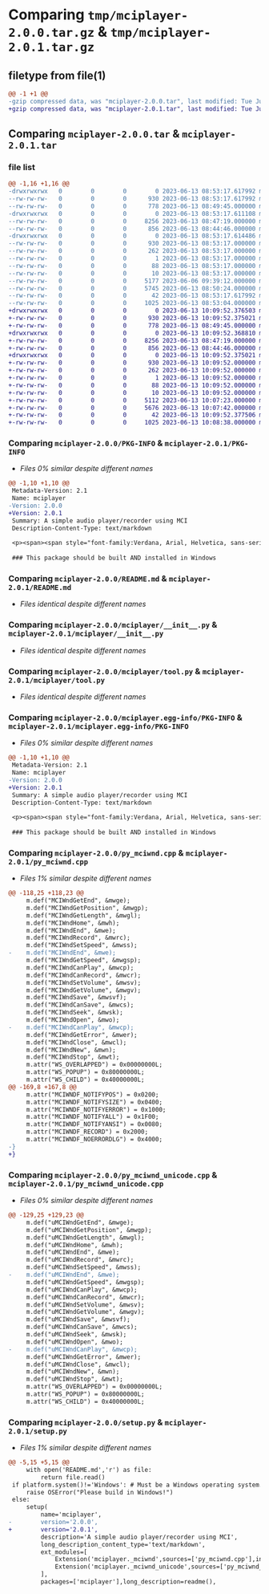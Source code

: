 # Comparing `tmp/mciplayer-2.0.0.tar.gz` & `tmp/mciplayer-2.0.1.tar.gz`

## filetype from file(1)

```diff
@@ -1 +1 @@
-gzip compressed data, was "mciplayer-2.0.0.tar", last modified: Tue Jun 13 08:53:17 2023, max compression
+gzip compressed data, was "mciplayer-2.0.1.tar", last modified: Tue Jun 13 10:09:52 2023, max compression
```

## Comparing `mciplayer-2.0.0.tar` & `mciplayer-2.0.1.tar`

### file list

```diff
@@ -1,16 +1,16 @@
-drwxrwxrwx   0        0        0        0 2023-06-13 08:53:17.617992 mciplayer-2.0.0/
--rw-rw-rw-   0        0        0      930 2023-06-13 08:53:17.617992 mciplayer-2.0.0/PKG-INFO
--rw-rw-rw-   0        0        0      778 2023-06-13 08:49:45.000000 mciplayer-2.0.0/README.md
-drwxrwxrwx   0        0        0        0 2023-06-13 08:53:17.611108 mciplayer-2.0.0/mciplayer/
--rw-rw-rw-   0        0        0     8256 2023-06-13 08:47:19.000000 mciplayer-2.0.0/mciplayer/__init__.py
--rw-rw-rw-   0        0        0      856 2023-06-13 08:44:46.000000 mciplayer-2.0.0/mciplayer/tool.py
-drwxrwxrwx   0        0        0        0 2023-06-13 08:53:17.614486 mciplayer-2.0.0/mciplayer.egg-info/
--rw-rw-rw-   0        0        0      930 2023-06-13 08:53:17.000000 mciplayer-2.0.0/mciplayer.egg-info/PKG-INFO
--rw-rw-rw-   0        0        0      262 2023-06-13 08:53:17.000000 mciplayer-2.0.0/mciplayer.egg-info/SOURCES.txt
--rw-rw-rw-   0        0        0        1 2023-06-13 08:53:17.000000 mciplayer-2.0.0/mciplayer.egg-info/dependency_links.txt
--rw-rw-rw-   0        0        0       88 2023-06-13 08:53:17.000000 mciplayer-2.0.0/mciplayer.egg-info/entry_points.txt
--rw-rw-rw-   0        0        0       10 2023-06-13 08:53:17.000000 mciplayer-2.0.0/mciplayer.egg-info/top_level.txt
--rw-rw-rw-   0        0        0     5177 2023-06-06 09:39:12.000000 mciplayer-2.0.0/py_mciwnd.cpp
--rw-rw-rw-   0        0        0     5745 2023-06-13 08:50:24.000000 mciplayer-2.0.0/py_mciwnd_unicode.cpp
--rw-rw-rw-   0        0        0       42 2023-06-13 08:53:17.617992 mciplayer-2.0.0/setup.cfg
--rw-rw-rw-   0        0        0     1025 2023-06-13 08:53:04.000000 mciplayer-2.0.0/setup.py
+drwxrwxrwx   0        0        0        0 2023-06-13 10:09:52.376503 mciplayer-2.0.1/
+-rw-rw-rw-   0        0        0      930 2023-06-13 10:09:52.375021 mciplayer-2.0.1/PKG-INFO
+-rw-rw-rw-   0        0        0      778 2023-06-13 08:49:45.000000 mciplayer-2.0.1/README.md
+drwxrwxrwx   0        0        0        0 2023-06-13 10:09:52.368810 mciplayer-2.0.1/mciplayer/
+-rw-rw-rw-   0        0        0     8256 2023-06-13 08:47:19.000000 mciplayer-2.0.1/mciplayer/__init__.py
+-rw-rw-rw-   0        0        0      856 2023-06-13 08:44:46.000000 mciplayer-2.0.1/mciplayer/tool.py
+drwxrwxrwx   0        0        0        0 2023-06-13 10:09:52.375021 mciplayer-2.0.1/mciplayer.egg-info/
+-rw-rw-rw-   0        0        0      930 2023-06-13 10:09:52.000000 mciplayer-2.0.1/mciplayer.egg-info/PKG-INFO
+-rw-rw-rw-   0        0        0      262 2023-06-13 10:09:52.000000 mciplayer-2.0.1/mciplayer.egg-info/SOURCES.txt
+-rw-rw-rw-   0        0        0        1 2023-06-13 10:09:52.000000 mciplayer-2.0.1/mciplayer.egg-info/dependency_links.txt
+-rw-rw-rw-   0        0        0       88 2023-06-13 10:09:52.000000 mciplayer-2.0.1/mciplayer.egg-info/entry_points.txt
+-rw-rw-rw-   0        0        0       10 2023-06-13 10:09:52.000000 mciplayer-2.0.1/mciplayer.egg-info/top_level.txt
+-rw-rw-rw-   0        0        0     5112 2023-06-13 10:07:23.000000 mciplayer-2.0.1/py_mciwnd.cpp
+-rw-rw-rw-   0        0        0     5676 2023-06-13 10:07:42.000000 mciplayer-2.0.1/py_mciwnd_unicode.cpp
+-rw-rw-rw-   0        0        0       42 2023-06-13 10:09:52.377506 mciplayer-2.0.1/setup.cfg
+-rw-rw-rw-   0        0        0     1025 2023-06-13 10:08:38.000000 mciplayer-2.0.1/setup.py
```

### Comparing `mciplayer-2.0.0/PKG-INFO` & `mciplayer-2.0.1/PKG-INFO`

 * *Files 0% similar despite different names*

```diff
@@ -1,10 +1,10 @@
 Metadata-Version: 2.1
 Name: mciplayer
-Version: 2.0.0
+Version: 2.0.1
 Summary: A simple audio player/recorder using MCI
 Description-Content-Type: text/markdown
 
 <p><span><span style="font-family:Verdana, Arial, Helvetica, sans-serif;line-height:19px;text-indent:26px;"><span style="font-size:14px;"><span style="font-family:Arial;line-height:26px;"><br></span></span></span></span></p>
 
 ### This package should be built AND installed in Windows
```

### Comparing `mciplayer-2.0.0/README.md` & `mciplayer-2.0.1/README.md`

 * *Files identical despite different names*

### Comparing `mciplayer-2.0.0/mciplayer/__init__.py` & `mciplayer-2.0.1/mciplayer/__init__.py`

 * *Files identical despite different names*

### Comparing `mciplayer-2.0.0/mciplayer/tool.py` & `mciplayer-2.0.1/mciplayer/tool.py`

 * *Files identical despite different names*

### Comparing `mciplayer-2.0.0/mciplayer.egg-info/PKG-INFO` & `mciplayer-2.0.1/mciplayer.egg-info/PKG-INFO`

 * *Files 0% similar despite different names*

```diff
@@ -1,10 +1,10 @@
 Metadata-Version: 2.1
 Name: mciplayer
-Version: 2.0.0
+Version: 2.0.1
 Summary: A simple audio player/recorder using MCI
 Description-Content-Type: text/markdown
 
 <p><span><span style="font-family:Verdana, Arial, Helvetica, sans-serif;line-height:19px;text-indent:26px;"><span style="font-size:14px;"><span style="font-family:Arial;line-height:26px;"><br></span></span></span></span></p>
 
 ### This package should be built AND installed in Windows
```

### Comparing `mciplayer-2.0.0/py_mciwnd.cpp` & `mciplayer-2.0.1/py_mciwnd.cpp`

 * *Files 1% similar despite different names*

```diff
@@ -118,25 +118,23 @@
     m.def("MCIWndGetEnd", &mwge);
     m.def("MCIWndGetPosition", &mwgp);
     m.def("MCIWndGetLength", &mwgl);
     m.def("MCIWndHome", &mwh);
     m.def("MCIWndEnd", &mwe);
     m.def("MCIWndRecord", &mwrc);
     m.def("MCIWndSetSpeed", &mwss);
-    m.def("MCIWndEnd", &mwe);
     m.def("MCIWndGetSpeed", &mwgsp);
     m.def("MCIWndCanPlay", &mwcp);
     m.def("MCIWndCanRecord", &mwcr);
     m.def("MCIWndSetVolume", &mwsv);
     m.def("MCIWndGetVolume", &mwgv);
     m.def("MCIWndSave", &mwsvf);
     m.def("MCIWndCanSave", &mwcs);
     m.def("MCIWndSeek", &mwsk);
     m.def("MCIWndOpen", &mwo);
-    m.def("MCIWndCanPlay", &mwcp);
     m.def("MCIWndGetError", &mwer);
     m.def("MCIWndClose", &mwcl);
     m.def("MCIWndNew", &mwn);
     m.def("MCIWndStop", &mwt);
     m.attr("WS_OVERLAPPED") = 0x00000000L;
     m.attr("WS_POPUP") = 0x80000000L;
     m.attr("WS_CHILD") = 0x40000000L;
@@ -169,8 +167,8 @@
     m.attr("MCIWNDF_NOTIFYPOS") = 0x0200;
     m.attr("MCIWNDF_NOTIFYSIZE") = 0x0400;
     m.attr("MCIWNDF_NOTIFYERROR") = 0x1000;
     m.attr("MCIWNDF_NOTIFYALL") = 0x1F00;
     m.attr("MCIWNDF_NOTIFYANSI") = 0x0080;
     m.attr("MCIWNDF_RECORD") = 0x2000;
     m.attr("MCIWNDF_NOERRORDLG") = 0x4000;
-}
+}
```

### Comparing `mciplayer-2.0.0/py_mciwnd_unicode.cpp` & `mciplayer-2.0.1/py_mciwnd_unicode.cpp`

 * *Files 0% similar despite different names*

```diff
@@ -129,25 +129,23 @@
     m.def("uMCIWndGetEnd", &mwge);
     m.def("uMCIWndGetPosition", &mwgp);
     m.def("uMCIWndGetLength", &mwgl);
     m.def("uMCIWndHome", &mwh);
     m.def("uMCIWndEnd", &mwe);
     m.def("uMCIWndRecord", &mwrc);
     m.def("uMCIWndSetSpeed", &mwss);
-    m.def("uMCIWndEnd", &mwe);
     m.def("uMCIWndGetSpeed", &mwgsp);
     m.def("uMCIWndCanPlay", &mwcp);
     m.def("uMCIWndCanRecord", &mwcr);
     m.def("uMCIWndSetVolume", &mwsv);
     m.def("uMCIWndGetVolume", &mwgv);
     m.def("uMCIWndSave", &mwsvf);
     m.def("uMCIWndCanSave", &mwcs);
     m.def("uMCIWndSeek", &mwsk);
     m.def("uMCIWndOpen", &mwo);
-    m.def("uMCIWndCanPlay", &mwcp);
     m.def("uMCIWndGetError", &mwer);
     m.def("uMCIWndClose", &mwcl);
     m.def("uMCIWndNew", &mwn);
     m.def("uMCIWndStop", &mwt);
     m.attr("WS_OVERLAPPED") = 0x00000000L;
     m.attr("WS_POPUP") = 0x80000000L;
     m.attr("WS_CHILD") = 0x40000000L;
```

### Comparing `mciplayer-2.0.0/setup.py` & `mciplayer-2.0.1/setup.py`

 * *Files 1% similar despite different names*

```diff
@@ -5,15 +5,15 @@
     with open('README.md','r') as file:
         return file.read()
 if platform.system()!='Windows': # Must be a Windows operating system.
     raise OSError("Please build in Windows!")
 else:
     setup(
         name='mciplayer',
-        version='2.0.0',
+        version='2.0.1',
         description='A simple audio player/recorder using MCI',
         long_description_content_type='text/markdown',
         ext_modules=[
             Extension('mciplayer._mciwnd',sources=['py_mciwnd.cpp'],include_dirs=[get_include()],language='c++'),
             Extension('mciplayer._mciwnd_unicode',sources=['py_mciwnd_unicode.cpp'],include_dirs=[get_include()],language='c++')
         ],
         packages=['mciplayer'],long_description=readme(),
```

